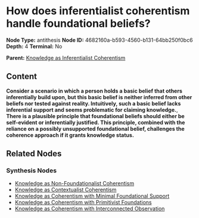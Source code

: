 # How does inferentialist coherentism handle foundational beliefs?

**Node Type:** antithesis
**Node ID:** 4682160a-b593-4560-b131-64bb250f0bc6
**Depth:** 4
**Terminal:** No

**Parent:** [Knowledge as Inferentialist Coherentism](knowledge-as-inferentialist-coherentism-synthesis-e58bf16a-980e-451a-a194-3fcb2d1145f2.md)

## Content

**Consider a scenario in which a person holds a basic belief that others inferentially build upon, but this basic belief is neither inferred from other beliefs nor tested against reality. Intuitively, such a basic belief lacks inferential support and seems problematic for claiming knowledge.**, **There is a plausible principle that foundational beliefs should either be self-evident or inferentially justified. This principle, combined with the reliance on a possibly unsupported foundational belief, challenges the coherence approach if it grants knowledge status.**

## Related Nodes

### Synthesis Nodes

- [Knowledge as Non-Foundationalist Coherentism](knowledge-as-non-foundationalist-coherentism-synthesis-58b0505a-c84f-4a34-8200-1d526078c348.md)
- [Knowledge as Contextualist Coherentism](knowledge-as-contextualist-coherentism-synthesis-6fc322ea-1743-4227-89be-be426a0ed947.md)
- [Knowledge as Coherentism with Minimal Foundational Support](knowledge-as-coherentism-with-minimal-foundational-support-synthesis-1bb79e08-aa19-4ad1-bd83-88f128c64810.md)
- [Knowledge as Coherentism with Primitivist Foundations](knowledge-as-coherentism-with-primitivist-foundations-synthesis-ed294bb6-463f-4bda-a987-295a014209ed.md)
- [Knowledge as Coherentism with Interconnected Observation](knowledge-as-coherentism-with-interconnected-observation-synthesis-9b0aa21d-4538-4518-aee6-9dd2f0afe830.md)

